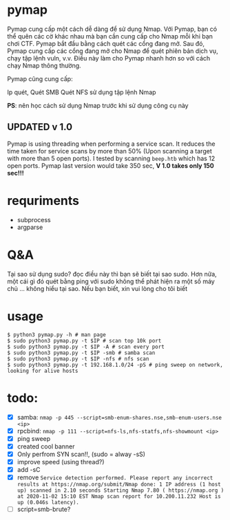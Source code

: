 # pymap
Pymap cung cấp một cách dễ dàng để sử dụng Nmap. Với Pymap, bạn có thể quên các cờ khác nhau mà bạn cần cung cấp cho Nmap mỗi khi bạn chơi CTF. Pymap bắt đầu bằng cách quét các cổng đang mở. Sau đó, Pymap cung cấp các cổng đang mở cho Nmap để quét phiên bản dịch vụ, chạy tập lệnh vuln, v.v. Điều này làm cho Pymap nhanh hơn so với cách chạy Nmap thông thường.

Pymap cũng cung cấp:

Ip quét,
Quét SMB
Quét NFS
sử dụng tập lệnh Nmap

**PS**:  nên học cách sử dụng Nmap trước khi sử dụng công cụ này

## UPDATED v 1.0
Pymap is using threading when performing a service scan. It reduces the time taken for service scans by more than 50% (Upon scanning a target with more than 5 open ports). I tested by scanning `beep.htb` which has 12 open ports. Pymap last version would take 350 sec, **V 1.0 takes only 150 sec!!!**

# requriments
- subprocess
- argparse

# Q&A
Tại sao sử dụng sudo?
đọc điều này thì bạn sẽ biết tại sao sudo. Hơn nữa, một cái gì đó quét bằng ping với sudo không thể phát hiện ra một số máy chủ ... không hiểu tại sao. Nếu bạn biết, xin vui lòng cho tôi biết

# usage
```console
$ python3 pymap.py -h # man page
$ sudo python3 pymap.py -t $IP # scan top 10k port
$ sudo python3 pymap.py -t $IP -A # scan every port
$ sudo python3 pymap.py -t $IP -smb # samba scan
$ sudo python3 pymap.py -t $IP -nfs # nfs scan
$ sudo python3 pymap.py -t 192.168.1.0/24 -pS # ping sweep on network, looking for alive hosts
```

# todo:
- [x] samba: `nmap -p 445 --script=smb-enum-shares.nse,smb-enum-users.nse <ip>`
- [x] rpcbind: `nmap -p 111 --script=nfs-ls,nfs-statfs,nfs-showmount <ip>`
- [x] ping sweep
- [x] created cool banner
- [x] Only perfrom SYN scan!!, (sudo = alway -sS)
- [x] improve speed (using thread?)
- [x] add -sC
- [x] remove `Service detection performed. Please report any incorrect results at https://nmap.org/submit/Nmap done: 1 IP address (1 host up) scanned in 2.10 seconds Starting Nmap 7.80 ( https://nmap.org ) at 2020-11-02 15:10 EST Nmap scan report for 10.200.11.232 Host is up (0.046s latency).`
- [ ] script=smb-brute?

